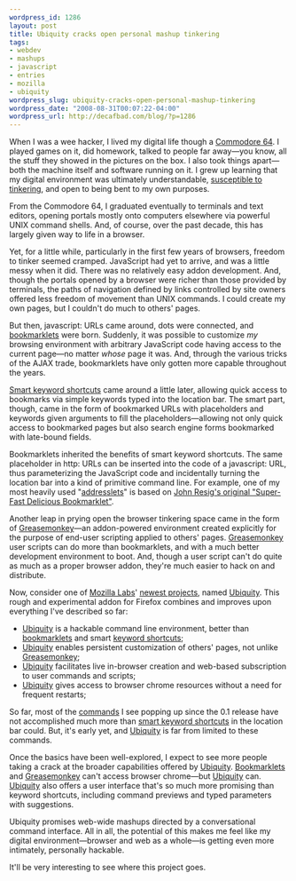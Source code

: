 ```yaml
--- 
wordpress_id: 1286
layout: post
title: Ubiquity cracks open personal mashup tinkering
tags: 
- webdev
- mashups
- javascript
- entries
- mozilla
- ubiquity
wordpress_slug: ubiquity-cracks-open-personal-mashup-tinkering
wordpress_date: "2008-08-31T00:07:22-04:00"
wordpress_url: http://decafbad.com/blog/?p=1286
---
```

When I was a wee hacker, I lived my digital life though a [Commodore 64][c64].  I played games on it, did homework, talked to people far away—you know, all the stuff they showed in the pictures on the box.  I also took things apart—both the machine itself and software running on it.  I grew up learning that my digital environment was ultimately understandable, [susceptible to tinkering][transactor], and open to being bent to my own purposes.

From the Commodore 64, I graduated eventually to terminals and text editors, opening portals mostly onto computers elsewhere via powerful UNIX command shells.  And, of course, over the past decade, this has largely given way to life in a browser.  

Yet, for a little while, particularly in the first few years of browsers, freedom to tinker seemed cramped.  JavaScript had yet to arrive, and was a little messy when it did.  There was no relatively easy addon development.  And, though the portals opened by a browser were richer than those provided by terminals, the paths of navigation defined by links controlled by site owners offered less freedom of movement than UNIX commands.  I could create my own pages, but I couldn't do much to others' pages.

But then, javascript: URLs came around, dots were connected, and [bookmarklets][] were born.  Suddenly, it was possible to customize *my* browsing environment with arbitrary JavaScript code having access to the current page—no matter *whose* page it was.  And, through the various tricks of the AJAX trade, bookmarklets have only gotten more capable throughout the years.

[Smart keyword shortcuts][shortcuts] came around a little later, allowing quick access to bookmarks via simple keywords typed into the location bar.  The smart part, though, came in the form of bookmarked URLs with placeholders and keywords given arguments to fill the placeholders—allowing not only quick access to bookmarked pages but also search engine forms bookmarked with late-bound fields.

Bookmarklets inherited the benefits of smart keyword shortcuts.  The same placeholder in http: URLs can be inserted into the code of a javascript: URL, thus parameterizing the JavaScript code and incidentally turning the location bar into a kind of primitive command line.  For example, one of my most heavily used "[addresslets](http://naeblis.cx/weblog/2004/08/09/DeliciousAddresslets)" is based on [John Resig's original "Super-Fast Delicious Bookmarklet"](http://ejohn.org/blog/super-fast-delicious-bookmarklet/).

Another leap in prying open the browser tinkering space came in the form of [Greasemonkey][]—an addon-powered environment created explicitly for the purpose of end-user scripting applied to others' pages.  [Greasemonkey][] user scripts can do more than bookmarklets, and with a much better development environment to boot.  And, though a user script can't do quite as much as a proper browser addon, they're much easier to hack on and distribute.

Now, consider one of [Mozilla Labs][labs]' [newest projects][ubiquity], named [Ubiquity][].  This rough and experimental addon for Firefox combines and improves upon everything I've described so far:

* [Ubiquity][] is a hackable command line environment, better than [bookmarklets][] and smart [keyword shortcuts][shortcuts];
* [Ubiquity][] enables persistent customization of others' pages, not unlike [Greasemonkey][]; 
* [Ubiquity][] facilitates live in-browser creation and web-based subscription to user commands and scripts;
* [Ubiquity][] gives access to browser chrome resources without a need for frequent restarts;

So far, most of the [commands][] I see popping up since the 0.1 release have not accomplished much more than [smart keyword shortcuts][shortcuts] in the location bar could.  But, it's early yet, and [Ubiquity][] is far from limited to these commands.

Once the basics have been well-explored, I expect to see more people taking a crack at the broader capabilities offered by [Ubiquity][].  [Bookmarklets][] and [Greasemonkey][] can't access browser chrome—but [Ubiquity][] can.  [Ubiquity][] also offers a user interface that's so much more promising than keyword shortcuts, including command previews and typed parameters with suggestions.

Ubiquity promises web-wide mashups directed by a conversational command interface.  All in all, the potential of this makes me feel like my digital environment—browser and web as a whole—is getting even more intimately, personally hackable.  

It'll be very interesting to see where this project goes.

[labs]: http://labs.mozilla.com/
[transactor]: http://cbm.csbruce.com/~csbruce/cbm/transactor/
[c64]: http://www.virtualsky.net/iadoremyc64/
[shortcuts]: http://www.mozilla.org/docs/end-user/keywords.html
[greasemonkey]: http://www.greasespot.net/
[bookmarklets]: http://en.wikipedia.org/wiki/Bookmarklet
[ubiquity]: http://labs.mozilla.com/2008/08/introducing-ubiquity/
[commands]: https://labs.toolness.com/ubiquity-herd/
